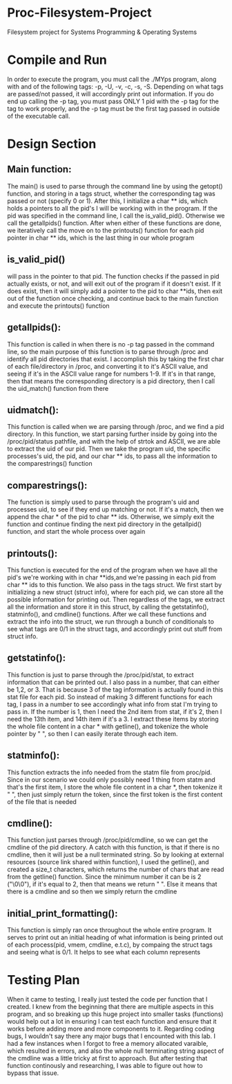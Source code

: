 # Proc-Filesystem-Project
Filesystem project for Systems Programming & Operating Systems




# Compile and Run

In order to execute the program, you must call the ./MYps program, along with and of the following tags: -p, -U, -v, -c, -s, -S. Depending on what tags are passed/not passed, it will accordingly print out information. If you do end up calling the -p tag, you must pass ONLY 1 pid with the -p tag for the tag to work properly, and the -p tag must be the first tag passed in outside of the executable call. 















# Design Section

## Main function:
The main() is used to parse through the command line by using the getopt() function, and storing in a tags struct, whether the corresponding tag was passed or not (specify 0 or 1). After this, I initialize a char ** ids, which holds a pointers to all the pid's I will be working with in the program. If the pid was specified in the command line, I call the is_valid_pid(). Otherwise we call the getallpids() function. After when either of these functions are done, we iteratively call the move on to the printouts() function for each pid pointer in char ** ids, which is the last thing in our whole program






## is_valid_pid() 
will pass in the pointer to that pid. The function checks if the passed in pid actually exists, or not, and will exit out of the program if it doesn't exist. If it does exist, then it will simply add a pointer to the pid to char **ids, then exit out of the function once checking, and continue back to the main function and execute the printouts() function






## getallpids():
This function is called in when there is no -p tag passed in the command line, so the main purpose of this function is to parse through /proc and identify all pid directories that exist. I accomplish this by taking the first char of each file/directory in /proc, and converting it to it's ASCII value, and seeing if it's in the ASCII value range for numbers 1-9. If it's in that range, then that means the corresponding directory is a pid directory, then I call the uid_match() function from there





## uidmatch(): 
This function is called when we are parsing through /proc, and we find a pid directory. In this function, we start parsing further inside by going into the /proc/pid/status pathfile, and with the help of strtok and ASCII, we are able to extract the uid of our pid. Then we take the program uid, the specific processes's uid, the pid, and our char ** ids, to pass all the information to the comparestrings() function





## comparestrings():
The function is simply used to parse through the program's uid and processes uid, to see if they end up matching or not. If it's a match, then we append the char * of the pid to char ** ids. Otherwise, we simply exit the function and continue finding the next pid directory in the getallpid() function, and start the whole process over again







## printouts(): 
This function is executed for the end of the program when we have all the pid's we're working with in char **ids,and we're passing in each pid from char ** ids to this function. We also pass in the tags struct. We first start by initializing a new struct (struct info), where for each pid, we can store all the possible information for printing out. Then regardless of the tags, we extract all the information and store it in this struct, by calling the getstatinfo(), statminfo(), and cmdline() functions. After we call these functions and extract the info into the struct, we run through a bunch of conditionals to see what tags are 0/1 in the struct tags, and accordingly print out stuff from struct info.







## getstatinfo():
This function is just to parse through the /proc/pid/stat, to extract information that can be printed out. I also pass in a number, that can either be 1,2, or 3. That is because 3 of the tag information is actually found in this stat file for each pid. So instead of making 3 different functions for each tag, I pass in a number to see accordingly what info from stat I'm trying to pass in. If the number is 1, then I need the 2nd item from stat, if it's 2, then I need the 13th item, and 14th item if it's a 3. I extract these items by storing the whole file content in a char * with getline(), and tokenize the whole pointer by " ", so then I can easily iterate through each item.







## statminfo(): 
This function extracts the info needed from the statm file from proc/pid. Since in our scenario we could only possibly need 1 thing from statm and that's the first item, I store the whole file content in a char *, then tokenize it " ", then just simply return the token, since the first token is the first content of the file that is needed





## cmdline():
This function just parses through /proc/pid/cmdline, so we can get the cmdline of the pid directory. A catch with this function, is that if there is no cmdline, then it will just be a null terminated string. So by looking at external resources (source link shared within function), I used the getline(), and created a size_t characters, which returns the number of chars that are read from the getline() function. Since the minimum number it can be is 2 ("\0\0"), if it's equal to 2, then that means we return " ". Else it means that there is a cmdline and so then we simply return the cmdline







## initial_print_formatting(): 
This function is simply ran once throughout the whole entire program. It serves to print out an initial heading of what information is being printed out of each process(pid, vmem, cmdline, e.t.c), by compaing the struct tags and seeing what is 0/1. It helps to see what each column represents



















# Testing Plan

When it came to testing, I really just tested the code per function that I created. I knew from the beginning that there are multiple aspects in this program, and so breaking up this huge project into smaller tasks (functions) would help out a lot in ensuring I can test each function and ensure that it works before adding more and more components to it. Regarding coding bugs, I wouldn't say there any major bugs that I encounted with this lab. I had a few instances when I forgot to free a memory allocated varaible, which resulted in errors, and also the whole null terminating string aspect of the cmdline was a little tricky at first to approach. But after testing that function continously and researching, I was able to figure out how to bypass that issue.

